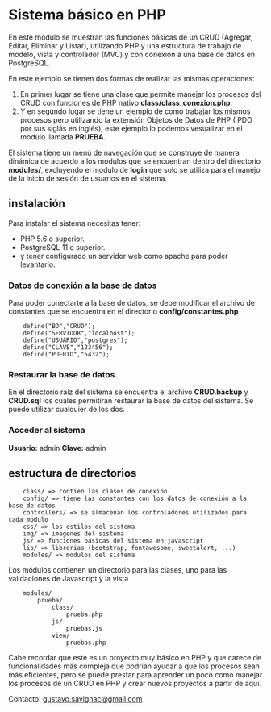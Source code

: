 # Sistema básico en PHP

En este módulo se muestran las funciones básicas de un CRUD (Agregar, Editar, Eliminar y Listar), utilizando PHP y una estructura de trabajo de modelo, vista y controlador (MVC) y con conexión a una base de datos en PostgreSQL.

En este ejemplo se tienen dos formas de realizar las mismas operaciones:

1. En primer lugar se tiene una clase que permite manejar los procesos del CRUD con funciones de PHP nativo **class/class_conexion.php**. 
2. Y en segundo lugar se tiene un ejemplo de como trabajar los mismos procesos pero utilizando la extensión Objetos de Datos de PHP ( PDO por sus siglás en inglés), este ejemplo lo podemos vesualizar en el modulo llamada **PRUEBA**.

El sistema tiene un menú de navegación que se construye de manera dinámica de acuerdo a los modulos que se encuentran dentro del directorio **modules/**, excluyendo el modulo de **login** que solo se utiliza para el manejo de la inicio de sesión de usuarios en el sistema.


## instalación

Para instalar el sistema necesitas tener:

* PHP 5.6 o superior.
* PostgreSQL 11 o superior.
* y tener configurado un servidor web como apache para poder levantarlo.

### Datos de conexión a la base de datos

Para poder conectarte a la base de datos, se debe modificar el archivo de constantes que se encuentra en el directorio **config/constantes.php**

```
	define("BD","CRUD");
    define("SERVIDOR","localhost");
    define("USUARIO","postgres");
    define("CLAVE","123456");
    define("PUERTO","5432");
```

### Restaurar la base de datos

En el directorio raíz del sistema se encuentra el archivo **CRUD.backup** y **CRUD.sql** los cuales permitiran restaurar la base de datos del sistema. Se puede utilizar cualquier de los dos.

### Acceder al sistema

**Usuario:** admin
**Clave:** admin

## estructura de directorios

```
	class/ => contien las clases de conexión
	config/ => tiene las constantes con los datos de conexión a la base de datos
	controllers/ => se almacenan los controladores utilizados para cada modulo
	css/ => los estilos del sistema
	img/ => imagenes del sistema
	js/ => funciones básicas del sistema en javascript
	lib/ => librerias (bootstrap, fontawesome, sweetalert, ...)
	modules/ => modulos del sistema
```

Los módulos contienen un directorio para las clases, uno para las validaciones de Javascript y la vista

```
	modules/
		prueba/
			class/
				prueba.php
			js/
				pruebas.js
			view/
				pruebas.php
```

Cabe recordar que este es un proyecto muy básico en PHP y que carece de funcionalidades más compleja que podrian ayudar a que los procesos sean más eficientes, pero se puede prestar para aprender un poco como manejar los procesos de un CRUD en PHP y crear nuevos proyectos a partir de aqui.

Contacto: gustavo.savignac@gmail.com